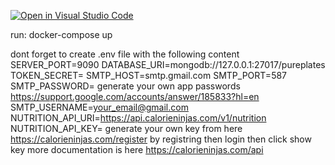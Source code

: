 [![Open in Visual Studio Code](https://classroom.github.com/assets/open-in-vscode-718a45dd9cf7e7f842a935f5ebbe5719a5e09af4491e668f4dbf3b35d5cca122.svg)](https://classroom.github.com/online_ide?assignment_repo_id=11279931&assignment_repo_type=AssignmentRepo)

run:
docker-compose up

dont forget to create .env file with the following content
SERVER_PORT=9090
DATABASE_URI=mongodb://127.0.0.1:27017/pureplates
TOKEN_SECRET=<RANDOM STRING>
SMTP_HOST=smtp.gmail.com
SMTP_PORT=587
SMTP_PASSWORD= generate your own app passwords https://support.google.com/accounts/answer/185833?hl=en
SMTP_USERNAME=<your_email@gmail.com>
NUTRITION_API_URI=https://api.calorieninjas.com/v1/nutrition
NUTRITION_API_KEY= generate your own key from here https://calorieninjas.com/register by registring then login then click show key more documentation is here https://calorieninjas.com/api